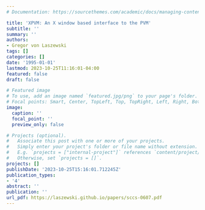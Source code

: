 ```yaml
---
# Documentation: https://sourcethemes.com/academic/docs/managing-content/

title: 'XPVM: An X window based interface to the PVM'
subtitle: ''
summary: ''
authors:
- Gregor von Laszewski
tags: []
categories: []
date: '1995-01-01'
lastmod: 2023-10-25T11:16:01-04:00
featured: false
draft: false

# Featured image
# To use, add an image named `featured.jpg/png` to your page's folder.
# Focal points: Smart, Center, TopLeft, Top, TopRight, Left, Right, BottomLeft, Bottom, BottomRight.
image:
  caption: ''
  focal_point: ''
  preview_only: false

# Projects (optional).
#   Associate this post with one or more of your projects.
#   Simply enter your project's folder or file name without extension.
#   E.g. `projects = ["internal-project"]` references `content/project/deep-learning/index.md`.
#   Otherwise, set `projects = []`.
projects: []
publishDate: '2023-10-25T15:16:01.712245Z'
publication_types:
- '4'
abstract: ''
publication: ''
url_pdf: https://laszewski.github.io/papers/sccs-0607.pdf
---
```

